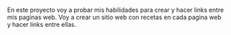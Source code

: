 En este proyecto voy a probar mis habilidades para crear y hacer links entre mis paginas web. Voy a crear un sitio web con recetas en cada pagina web y hacer links entre ellas.
